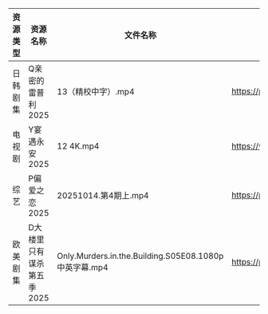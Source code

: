 | 资源类型 | 资源名称            | 文件名称                                              | 分享链接                                 | 更新时间                |
| ---- | --------------- | ------------------------------------------------- | ------------------------------------ | ------------------- |
| 日韩剧集 | Q亲密的雷普利2025     | 13（精校中字）.mp4                                      | https://pan.quark.cn/s/8cb9fd7634af  | 2025-10-14 12:25:04 |
| 电视剧  | Y宴遇永安2025       | 12 4K.mp4                                         | https://www.alipan.com/s/VE78Z2R4ZAM | 2025-10-14 08:04:55 |
| 综艺   | P偏爱之恋2025       | 20251014.第4期上.mp4                                 | https://pan.quark.cn/s/2023e0def11e  | 2025-10-14 12:32:28 |
| 欧美剧集 | D大楼里只有谋杀第五季2025 | Only.Murders.in.the.Building.S05E08.1080p中英字幕.mp4 | https://pan.quark.cn/s/b69edc4a08ba  | 2025-10-14 12:20:40 |
